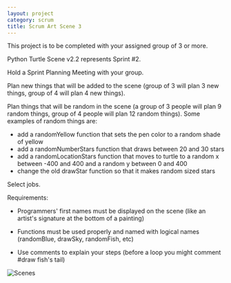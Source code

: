 ```yaml
---
layout: project
category: scrum
title: Scrum Art Scene 3
---
```

This project is to be completed with your assigned group of 3 or more.

Python Turtle Scene v2.2 represents Sprint #2.

Hold a Sprint Planning Meeting with your group.

Plan new things that will be added to the scene (group of 3 will plan 3 new things, group of 4 will plan 4 new things).

Plan things that will be random in the scene (a group of 3 people will plan 9 random things, group of 4 people will plan 12 random things). Some examples of random things are:
- add a randomYellow function that sets the pen color to a random shade of yellow
- add a randomNumberStars function that draws between 20 and 30 stars
- add a randomLocationStars function that moves to turtle to a random x between -400 and 400 and a random y between 0 and 400
- change the old drawStar function so that it makes random sized stars

Select jobs.

Requirements:

- Programmers' first names must be displayed on the scene (like an artist's signature at the bottom of a painting)

- Functions must be used properly and named with logical names (randomBlue, drawSky, randomFish, etc)

- Use comments to explain your steps (before a loop you might comment #draw fish's tail)



![Scenes](/apcsp/turtleart/ArtScene.PNG)
